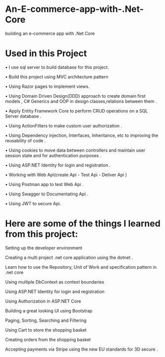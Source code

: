 # An-E-commerce-app-with-.Net-Core
  building an e-commerce app with .Net Core 


# Used in this Project

• I use sql server to build database for this project.

• Build this project using MVC architecture pattern 

• Using Razor pages to implement views.

• Using Domain Driven Design(DDD) approach to create domain first models , C# Generics and OOP in design classes,relations between them . 

• Apply Entity Framework Core to perform CRUD operations on a SQL Server database .

• Using ActionFilters to make custom user authorization .

• Using Dependency injection, Interfaces, Inheritance, etc to improving the reusability of code . 

• Using cookies to move data between controllers and maintain user session state and for authentication purposes . 

• Using ASP.NET Identity for login and registration . 

• Working with Web Api(create Api  - Test Api - Deliver Api )

• Using Postman app to test Web Api .

• Using Swagger to Documentating Api . 

• Using JWT to secure Api. 



# Here are some of the things I learned from this project:

Setting up the developer environment

Creating a multi project .net core application using the dotnet . 

Learn how to use the Repository, Unit of Work and specification pattern in .net core

Using multiple DbContext as context boundaries

Using ASP.NET Identity for login and registration

Using Authorization in ASP.NET Core

Building a great looking UI using Bootstrap

Paging, Sorting, Searching and Filtering

Using Cart to store the shopping basket

Creating orders from the shopping basket

Accepting payments via Stripe using the new EU standards for 3D secure . 
